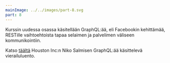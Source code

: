 ```yaml
---
mainImage: ../../images/part-8.svg
part: 8
---
```


<div class="intro">

Kurssin uudessa osassa käsitellään GraphQL:ää, eli Facebookin kehittämää, RESTille vaihtoehtoista tapaa selaimen ja palvelimen väliseen kommunikointiin.

Katso <a href='https://www.youtube.com/watch?v=R7bXa7g6YuQ&list=PLumQiZ25uijis31zaRL7rhzLalSwLqUtm&index=4&t=0s'><span style='text-decoration: underline;'>täältä</span></a> Houston Inc:n Niko Salmisen GraphQL:ää käsittelevä vierailuluento.

</div>
